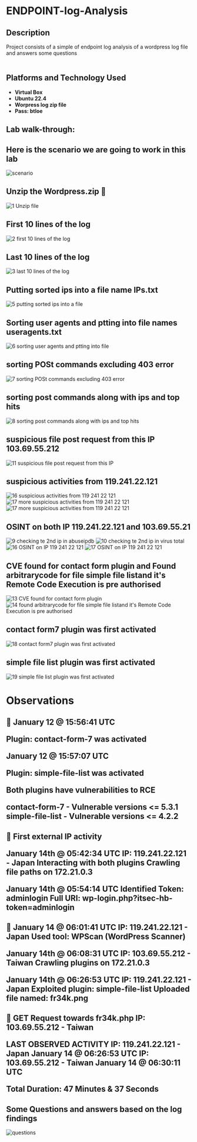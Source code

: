 # ENDPOINT-log-Analysis
<h2>Description</h2>
Project consists of a simple of endpoint log analysis of a wordpress log file and answers some questions <br/>
<br />
<h2>Platforms and Technology Used</h2>

- <b>Virtual Box </b>
- <b>Ubuntu 22.4</b>
- <b>Worpress log zip file</b>
- <b>Pass: btloe</b>

<h2>Lab walk-through:</h2>

<h2>Here is the scenario we are going to work in this lab</h2>

![scenario](https://github.com/princemilkan/ENDPOINT-log-Analysis/assets/25425389/4d098d7e-af53-4b96-9cb5-395913d81c93)

<h2>Unzip the Wordpress.zip 📂 </h2>

![1 Unzip file](https://github.com/princemilkan/ENDPOINT-log-Analysis/assets/25425389/ec5d2bbf-9846-47a5-a280-00860fc6dbb3)

<h2>First 10 lines of the log</h2>

![2  first 10 lines of the log](https://github.com/princemilkan/ENDPOINT-log-Analysis/assets/25425389/d45e7221-c08b-4266-8d5f-b061827802fa)


<h2>Last 10 lines of the log</h2>

![3 last 10 lines of the log](https://github.com/princemilkan/ENDPOINT-log-Analysis/assets/25425389/8e5fbfb1-b920-4289-a204-1270f545560b)


<h2>Putting sorted ips into a file name IPs.txt</h2>

![5 putting sorted ips into a file](https://github.com/princemilkan/ENDPOINT-log-Analysis/assets/25425389/62d3ffe6-5c86-4482-b565-45119bbda79c)

<h2>Sorting user agents and ptting into file names useragents.txt</h2>

![6 sorting user agents and ptting into file](https://github.com/princemilkan/ENDPOINT-log-Analysis/assets/25425389/94d20da0-3112-444f-8ee6-2097d489388a)

<h2>sorting POSt commands excluding 403 error</h2>

![7 sorting POSt commands excluding 403 error](https://github.com/princemilkan/ENDPOINT-log-Analysis/assets/25425389/ac0f87ba-5682-4698-b400-594ecd8e5392)

<h2>sorting post commands along with ips and top hits</h2>

![8 sorting post commands along with ips and top hits](https://github.com/princemilkan/ENDPOINT-log-Analysis/assets/25425389/f870b2a6-c7df-4b7c-ab56-71a2b63b28fc)

<h2>suspicious file post request from this IP 103.69.55.212</h2>

![11 suspicious file post request from this IP](https://github.com/princemilkan/ENDPOINT-log-Analysis/assets/25425389/f99a47aa-26fe-48d9-b8f6-21c07a21d1e8)

<h2>suspicious activities from 119.241.22.121</h2>

![16 suspicious activities from 119 241 22 121](https://github.com/princemilkan/ENDPOINT-log-Analysis/assets/25425389/9db90cc7-5c50-4dcf-bb2e-25099f95cfcc)
![17 more   suspicious activities from 119 241 22 121](https://github.com/princemilkan/ENDPOINT-log-Analysis/assets/25425389/2ddaa141-cd5a-406e-8b72-7a4c7d2704fe)
![17 more suspicious activities from 119 241 22 121](https://github.com/princemilkan/ENDPOINT-log-Analysis/assets/25425389/9edc6c8b-fea5-467a-9631-62ab0b0762cb)


<h2>OSINT on both IP 119.241.22.121 and 103.69.55.21</h2>

![9 checking te 2nd ip in abuseipdb](https://github.com/princemilkan/ENDPOINT-log-Analysis/assets/25425389/4e7f5749-35b0-49e6-ad41-e02c5dc9aa48)
![10  checking te 2nd ip in virus total](https://github.com/princemilkan/ENDPOINT-log-Analysis/assets/25425389/7c32f4d6-4138-4684-8e44-7b669d823394)
![16 OSINT on IP 119 241 22 121](https://github.com/princemilkan/ENDPOINT-log-Analysis/assets/25425389/2b41a70e-30e8-480f-82cf-e6507a716284)
![17 OSINT on IP 119 241 22 121](https://github.com/princemilkan/ENDPOINT-log-Analysis/assets/25425389/c1771d26-0152-40ba-a44b-301538f7c7ea)


<h2>CVE found for contact form plugin and 
Found arbitrarycode for file simple file listand it's Remote Code Execution is pre authorised</h2>


![13 CVE found for contact form plugin](https://github.com/princemilkan/ENDPOINT-log-Analysis/assets/25425389/71ddabda-79d2-446e-83c1-584d9605fb3a)
![14 found arbitrarycode for file simple file listand it's Remote Code Execution is pre authorised ](https://github.com/princemilkan/ENDPOINT-log-Analysis/assets/25425389/12a41f51-41bf-4d11-b06b-ab3e68d3fd4b)

<h2>contact form7 plugin was first activated</h2>

![18 contact form7 plugin was first activated](https://github.com/princemilkan/ENDPOINT-log-Analysis/assets/25425389/83608869-050a-49c0-956f-2e31cb522429)

<h2>simple file list plugin was first activated</h2>

![19 simple file list plugin was first activated](https://github.com/princemilkan/ENDPOINT-log-Analysis/assets/25425389/64018db4-da7e-4326-96eb-49970807074d)

<h1>Observations</h1>
<h2> 🔎 January 12 @ 15:56:41 UTC

Plugin: contact-form-7 was activated

January 12 @ 15:57:07 UTC

Plugin: simple-file-list was activated

Both plugins have vulnerabilities to RCE

contact-form-7 - Vulnerable versions <= 5.3.1 </br>
simple-file-list - Vulnerable versions <= 4.2.2</h2>

<h2> 🔎 First external IP activity

January 14th @ 05:42:34 UTC
IP: 119.241.22.121 - Japan
Interacting with both plugins
Crawling file paths on 172.21.0.3

January 14th @ 05:54:14 UTC
Identified Token: adminlogin
Full URI: wp-login.php?itsec-hb-token=adminlogin</h2>

<h2> 🔎 January 14 @ 06:01:41 UTC
IP: 119.241.22.121 - Japan
Used tool: WPScan (WordPress Scanner)
  
January 14th @ 06:08:31 UTC
IP: 103.69.55.212 - Taiwan
Crawling plugins on 172.21.0.3

January 14th @ 06:26:53 UTC
IP: 119.241.22.121 - Japan
Exploited plugin: simple-file-list
Uploaded file named: fr34k.png</h2>

<h2> 🔎 GET Request towards fr34k.php
IP: 103.69.55.212 - Taiwan

LAST OBSERVED ACTIVITY
IP: 119.241.22.121 - Japan
January 14 @ 06:26:53 UTC
IP: 103.69.55.212 - Taiwan
January 14 @ 06:30:11 UTC

Total Duration: 47 Minutes & 37 Seconds</h2>


<h2>Some Questions and answers based on the log findings</h2>

![questions](https://github.com/princemilkan/ENDPOINT-log-Analysis/assets/25425389/f70a75d6-c2e1-40ec-9b6e-324c7e77f4cd)








